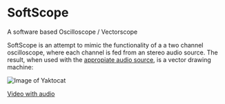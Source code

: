 # SoftScope
A software based Oscilloscope / Vectorscope

SoftScope is an attempt to mimic the functionality of a a two channel oscilloscope, where each channel is fed from an stereo audio source.
The result, when used with the [appropiate audio source](http://oscilloscopemusic.com/), is a vector drawing machine:

![Image of Yaktocat](https://xfx.net/stackoverflow/SoftScopeVideo/SoftScope.gif)

[Video with audio](https://xfx.net/stackoverflow/SoftScopeVideo/index.html)
